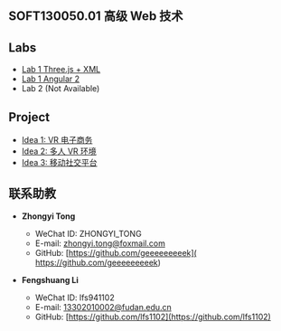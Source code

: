 ## SOFT130050.01 高级 Web 技术

## Labs
- [Lab 1 Three.js + XML](https://fduss.github.io/AdvancedWebTechnology/Lab1_Three.js+XML)
- [Lab 1 Angular 2](https://fduss.github.io/AdvancedWebTechnology/Lab1_Angular)
- Lab 2 (Not Available)

## Project
- [Idea 1: VR 电子商务](https://fduss.github.io/AdvancedWebTechnology/project_vr_e_commerce)
- [Idea 2: 多人 VR 环境](https://fduss.github.io/AdvancedWebTechnology/project_vr_campus)
- [Idea 3: 移动社交平台](https://fduss.github.io/AdvancedWebTechnology/project_social)

## 联系助教
- **Zhongyi Tong**
   - WeChat ID: ZHONGYI_TONG
   - E-mail: [zhongyi.tong@foxmail.com](mailto:zhongyi.tong@foxmail.com)
   - GitHub: [https://github.com/geeeeeeeeek]( https://github.com/geeeeeeeeek)

- **Fengshuang Li**
   - WeChat ID: lfs941102
   - E-mail: [13302010002@fudan.edu.cn](mailto:13302010002@fudan.edu.cn)
   - GitHub: [https://github.com/lfs1102](https://github.com/lfs1102)
